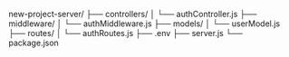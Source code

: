 new-project-server/
├── controllers/
│   └── authController.js
├── middleware/
│   └── authMiddleware.js
├── models/
│   └── userModel.js
├── routes/
│   └── authRoutes.js
├── .env
├── server.js
└── package.json